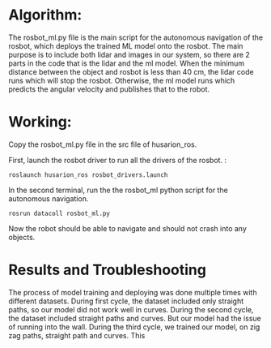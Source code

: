 # Algorithm:
The rosbot_ml.py file is the main script for the autonomous navigation of the rosbot, which deploys the trained ML model onto the rosbot.
The main purpose is to include both lidar and images in our system, so there are 2 parts in the code that is the lidar and the ml model. 
When the minimum distance between the object and rosbot is less than 40 cm, the lidar code runs which will stop the rosbot. Otherwise, the ml model runs which predicts the angular velocity and publishes that to the robot.

# Working:
Copy the rosbot_ml.py file in the src file of husarion_ros.

First, launch the rosbot driver to run all the drivers of the rosbot. :

```
roslaunch husarion_ros rosbot_drivers.launch
```

In the second terminal, run the the rosbot_ml python script for the autonomous navigation.


```
rosrun datacoll rosbot_ml.py
```
Now the robot should be able to navigate and should not crash into any objects.

# Results and Troubleshooting
The process of model training and deploying was done multiple times with different datasets.
During first cycle, the dataset included only straight paths, so our model did not work well in curves.
During the second cycle, the dataset included straight paths and curves. But our model had the issue of running into the wall.
During the third cycle, we trained our model, on zig zag paths, straight path and curves. This 
